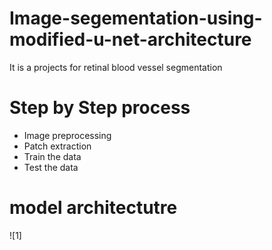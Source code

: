 # Image-segementation-using-modified-u-net-architecture
It is a projects for retinal blood vessel segmentation 
# Step by Step process
* Image preprocessing
* Patch extraction
* Train the data
* Test the data
# model architectutre
![1] 


